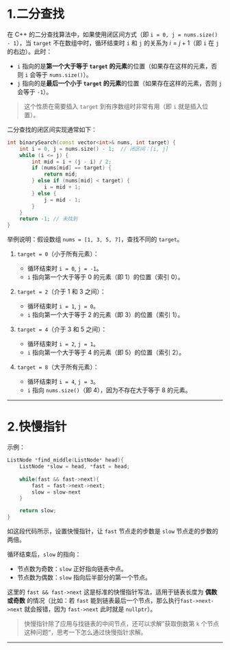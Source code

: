 # 1.二分查找

在 C++ 的二分查找算法中，如果使用闭区间方式（即 `i = 0, j = nums.size() - 1`），当 `target` 不在数组中时，循环结束时 `i` 和 `j` 的关系为 $i = j + 1$（即 `i` 在 `j` 的右边）。此时：
- `i` 指向的是**第一个大于等于 `target` 的元素**的位置（如果存在这样的元素，否则 `i` 会等于 `nums.size()`）。
- `j` 指向的是**最后一个小于 `target` 的元素**的位置（如果存在这样的元素，否则 `j` 会等于 `-1`）。

> 这个性质在需要插入 `target` 到有序数组时非常有用（即 `i` 就是插入位置）。

二分查找的闭区间实现通常如下：

```cpp
int binarySearch(const vector<int>& nums, int target) {
    int i = 0, j = nums.size() - 1;  // 闭区间：[i, j]
    while (i <= j) {
        int mid = i + (j - i) / 2;
        if (nums[mid] == target) {
            return mid;
        } else if (nums[mid] < target) {
            i = mid + 1;
        } else {
            j = mid - 1;
        }
    }
    return -1; // 未找到
}
```

举例说明：假设数组 `nums = [1, 3, 5, 7]`，查找不同的 `target`。

1. `target = 0`（小于所有元素）：
   - 循环结束时 `i = 0`, `j = -1`。
   - `i` 指向第一个大于等于 0 的元素（即 1）的位置（索引 0）。

2. `target = 2`（介于 1 和 3 之间）：
   - 循环结束时 `i = 1`, `j = 0`。
   - `i` 指向第一个大于等于 2 的元素（即 3）的位置（索引 1）。

3. `target = 4`（介于 3 和 5 之间）：
   - 循环结束时 `i = 2`, `j = 1`。
   - `i` 指向第一个大于等于 4 的元素（即 5）的位置（索引 2）。

4. `target = 8`（大于所有元素）：
   - 循环结束时 `i = 4`, `j = 3`。
   - `i` 指向 `nums.size()`（即 4），因为不存在大于等于 8 的元素。

---

# 2.快慢指针

示例：

```cpp
ListNode *find_middle(ListNode* head){
    ListNode *slow = head, *fast = head;
	
    while(fast && fast->next){
        fast = fast->next->next;
        slow = slow-next
    }

    return slow;
}
```

如这段代码所示，设置快慢指针，让 `fast` 节点走的步数是 `slow` 节点走的步数的两倍。

循环结束后，`slow` 的指向：
- 节点数为奇数：`slow` 正好指向链表中点。
- 节点数为偶数：`slow` 指向后半部分的第一个节点。

这里的 `fast && fast->next` 这是标准的快慢指针写法，适用于链表长度为 **偶数或奇数** 的情况（比如：若 `fast` 能到链表最后一个节点，那么执行`fast->next->next` 就会报错，因为 `fast->next` 此时就是 `nullptr`）。

> 快慢指针除了应用与找链表的中间节点，还可以求解”获取倒数第 `k` 个节点这种问题“，思考一下怎么通过快慢指针求解。

---